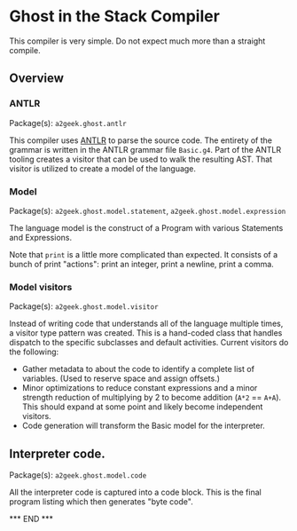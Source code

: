 # Ghost in the Stack Compiler

This compiler is very simple. Do not expect much more than a straight compile.

## Overview

### ANTLR

Package(s): `a2geek.ghost.antlr`

This compiler uses [ANTLR](https://www.antlr.org/) to parse the source code. The entirety of the grammar is written
in the ANTLR grammar file `Basic.g4`. Part of the ANTLR tooling creates a visitor that can be used to walk the resulting
AST. That visitor is utilized to create a model of the language.

### Model

Package(s): `a2geek.ghost.model.statement`, `a2geek.ghost.model.expression`

The language model is the construct of a Program with various Statements and Expressions.

Note that `print` is a little more complicated than expected. It consists of a bunch of print "actions": print an integer,
print a newline, print a comma.

### Model visitors

Package(s): `a2geek.ghost.model.visitor`

Instead of writing code that understands all of the language multiple times, a visitor type pattern was created. This is
a hand-coded class that handles dispatch to the specific subclasses and default activities. Current visitors do the 
following:
* Gather metadata to about the code to identify a complete list of variables. (Used to reserve space and assign offsets.)
* Minor optimizations to reduce constant expressions and a minor strength reduction of multiplying by 2 to become
  addition (`A*2` == `A+A`). This should expand at some point and likely become independent visitors.
* Code generation will transform the Basic model for the interpreter.

## Interpreter code.

Package(s): `a2geek.ghost.model.code`

All the interpreter code is captured into a code block. This is the final program listing which then generates "byte
code".

*** END ***